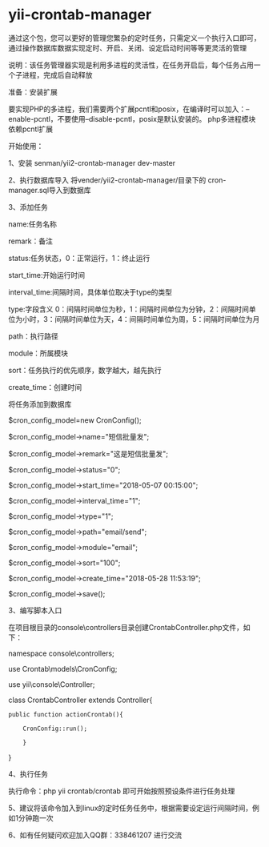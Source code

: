 # yii-crontab-manager
通过这个包，您可以更好的管理您繁杂的定时任务，只需定义一个执行入口即可，通过操作数据库数据实现定时、开启、关闭、设定启动时间等等更灵活的管理


说明：该任务管理器实现是利用多进程的灵活性，在任务开启后，每个任务占用一个子进程，完成后自动释放

准备：安装扩展

要实现PHP的多进程，我们需要两个扩展pcntl和posix，在编译时可以加入：–enable-pcntl，不要使用–disable-pcntl，posix是默认安装的。
php多进程模块依赖pcntl扩展

开始使用：

1、安装
 senman/yii2-crontab-manager dev-master
 
 
2、执行数据库导入
 将vender/yii2-crontab-manager/目录下的  cron-manager.sql导入到数据库
 
3、添加任务

 name:任务名称
 
 remark：备注
 
 status:任务状态，0：正常运行，1：终止运行
 
 start_time:开始运行时间
 
 interval_time:间隔时间，具体单位取决于type的类型
 
 type:字段含义  0：间隔时间单位为秒，1：间隔时间单位为分钟，2：间隔时间单位为小时，3：间隔时间单位为天，4：间隔时间单位为周，5：间隔时间单位为月
 
 path：执行路径
 
 module：所属模块
 
 sort：任务执行的优先顺序，数字越大，越先执行
 
 create_time：创建时间
 
将任务添加到数据库

   $cron_config_model=new CronConfig();
   
   $cron_config_model->name="短信批量发";
   
   $cron_config_model->remark="这是短信批量发";
   
   $cron_config_model->status="0";
   
   $cron_config_model->start_time="2018-05-07 00:15:00";
   
   $cron_config_model->interval_time="1";
   
   $cron_config_model->type="1";
   
   $cron_config_model->path="email/send";
   
   $cron_config_model->module="email";
   
   $cron_config_model->sort="100";
   
   $cron_config_model->create_time="2018-05-28 11:53:19";
   
   $cron_config_model->save();
 
3、编写脚本入口

在项目根目录的console\controllers目录创建CrontabController.php文件，如下：

namespace console\controllers;

use Crontab\models\CronConfig;

use yii\console\Controller;

class CrontabController extends Controller{

    public function actionCrontab(){
    
        CronConfig::run();
        
        }
   } 
 
 
4、执行任务

   执行命令：php yii crontab/crontab
   即可开始按照预设条件进行任务处理
   
5、建议将该命令加入到linux的定时任务任务中，根据需要设定运行间隔时间，例如1分钟跑一次

6、如有任何疑问欢迎加入QQ群：338461207 进行交流


      
   
   
    
